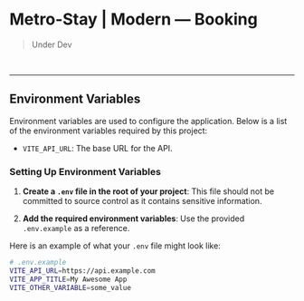 # Metro-Stay | Modern &mdash; Booking

> Under Dev

<br>

<hr>

## Environment Variables

Environment variables are used to configure the application. Below is a list of the environment variables required by this project:

- `VITE_API_URL`: The base URL for the API.

### Setting Up Environment Variables

1. **Create a `.env` file in the root of your project**: This file should not be committed to source control as it contains sensitive information.

2. **Add the required environment variables**: Use the provided `.env.example` as a reference.

Here is an example of what your `.env` file might look like:

```bash
# .env.example
VITE_API_URL=https://api.example.com
VITE_APP_TITLE=My Awesome App
VITE_OTHER_VARIABLE=some_value

```

